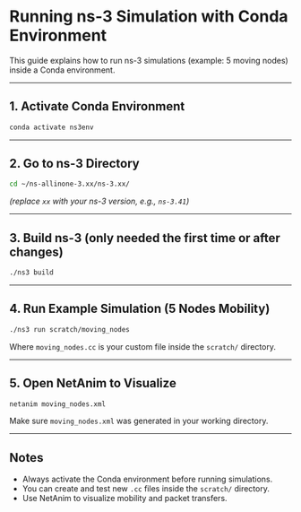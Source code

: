# Running ns-3 Simulation with Conda Environment

This guide explains how to run ns-3 simulations (example: 5 moving nodes) inside a Conda environment.

---

## 1. Activate Conda Environment
```bash
conda activate ns3env
```

---

## 2. Go to ns-3 Directory
```bash
cd ~/ns-allinone-3.xx/ns-3.xx/
```
*(replace `xx` with your ns-3 version, e.g., `ns-3.41`)*

---

## 3. Build ns-3 (only needed the first time or after changes)
```bash
./ns3 build
```

---

## 4. Run Example Simulation (5 Nodes Mobility)
```bash
./ns3 run scratch/moving_nodes
```

Where `moving_nodes.cc` is your custom file inside the `scratch/` directory.

---

## 5. Open NetAnim to Visualize
```bash
netanim moving_nodes.xml
```

Make sure `moving_nodes.xml` was generated in your working directory.

---

## Notes
- Always activate the Conda environment before running simulations.
- You can create and test new `.cc` files inside the `scratch/` directory.
- Use NetAnim to visualize mobility and packet transfers.

